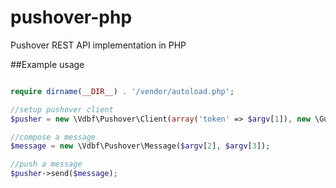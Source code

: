 pushover-php
============

Pushover REST API implementation in PHP

##Example usage

```php

require dirname(__DIR__) . '/vendor/autoload.php';

//setup pushover client
$pusher = new \Vdbf\Pushover\Client(array('token' => $argv[1]), new \GuzzleHttp\Client());

//compose a message
$message = new \Vdbf\Pushover\Message($argv[2], $argv[3]);

//push a message
$pusher->send($message);

```
